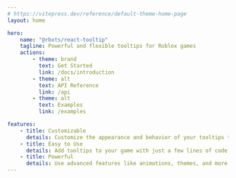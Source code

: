 ```yaml
---
# https://vitepress.dev/reference/default-theme-home-page
layout: home

hero:
    name: "@rbxts/react-tooltip"
    tagline: Powerful and flexible tooltips for Roblox games
    actions:
        - theme: brand
          text: Get Started
          link: /docs/introduction
        - theme: alt
          text: API Reference
          link: /api
        - theme: alt
          text: Examples
          link: /examples

features:
    - title: Customizable
      details: Customize the appearance and behavior of your tooltips to fit your game's style and needs.
    - title: Easy to Use
      details: Add tooltips to your game with just a few lines of code.
    - title: Powerful
      details: Use advanced features like animations, themes, and more to create the perfect tooltip for your game.
---
```

